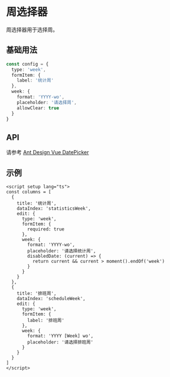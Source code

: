 # 周选择器

周选择器用于选择周。

## 基础用法

```ts
const config = {
  type: 'week',
  formItem: {
    label: '统计周'
  },
  week: {
    format: 'YYYY-wo',
    placeholder: '请选择周',
    allowClear: true
  }
}
```

## API

请参考 [Ant Design Vue DatePicker](https://www.antdv.com/components/date-picker-cn#api)

## 示例

```vue
<script setup lang="ts">
const columns = [
  {
    title: '统计周',
    dataIndex: 'statisticsWeek',
    edit: {
      type: 'week',
      formItem: {
        required: true
      },
      week: {
        format: 'YYYY-wo',
        placeholder: '请选择统计周',
        disabledDate: (current) => {
          return current && current > moment().endOf('week')
        }
      }
    }
  },
  {
    title: '排班周',
    dataIndex: 'scheduleWeek',
    edit: {
      type: 'week',
      formItem: {
        label: '排班周'
      },
      week: {
        format: 'YYYY [Week] wo',
        placeholder: '请选择排班周'
      }
    }
  }
]
</script>
```
